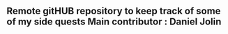 Remote gitHUB repository to keep track of some of my side quests
Main contributor : Daniel Jolin
--------

